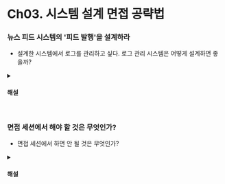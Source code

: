 # Ch03. 시스템 설계 면접 공략법

### 뉴스 피드 시스템의 '피드 발행'을 설계하라

* 설계한 시스템에서 로그를 관리하고 싶다. 로그 관리 시스템은 어떻게 설계하면 좋을까?

<details>
<summary><h4>해설</h4></summary>

> 뉴스 피드 시스템의 '피드 발행'을 설계하라
* 책의 예시 질문이다. 정답은 없다. 다만 책에서 얘기하는 것처럼 면접관과 충분히 소통하며 요구 사항을 명확히 하는 것이 중요하다.

> 설계한 시스템에서 로그를 관리하고 싶다. 로그 관리 시스템은 어떻게 설계하면 좋을까?
* 이것 또한 정답은 없다. 대중적인 설계로는 `ELK(Elastic Search - Logstash - Kibana)` 가 있다.
* 어플리케이션 서버에 설치된 `Beats(경량 데이터 수집기)` 가 로그를 수집해 Logstash로 보낸다.
* Logstash는 로그 데이터를 가공 및 필터링하고 Elastic Search로 전송한다.
* Elastic Search는 역 인덱싱을 통해 대규모 로그 데이터를 매우 빠른 속도로 검색하게 해준다.
* Kibana는 Elastic Search에서 데이터를 가져와 유저에게 시각화 된 분석 결과를 제공한다.
* 이 때 로그 유실을 막기 위해 각 서버 사이 `메세지 큐` 를 도입할 수 있다.
* 29cm는 Elastic Search 서버에서 로그가 너무 많이 저장되어 디스크 용량 부족으로 로그가 유실되자 Logstash와 Elastic Search 사이에 메세지 큐를 도입했다. ([참고](https://medium.com/29cm/29cm-%EB%A1%9C%EA%B7%B8-%EC%88%98%EC%A7%91-%EC%8B%9C%EC%8A%A4%ED%85%9C-%EC%86%8C%EA%B0%9C-e7955d7deec6))
</details>

<br>

### 면접 세션에서 해야 할 것은 무엇인가? 

* 면접 세션에서 하면 안 될 것은 무엇인가?

<details>
<summary><h4>해설</h4></summary>

> 면접 세션에서 해야 할 것은 무엇인가?
* 질문을 통해 확인하라(clarification).
* 문제의 요구사항을 이해하라.
* 개략적 설계에 면접관이 동의하면, 각 컴포넌트의 세부사항을 설명하기 시작하라.
* 면접관의 아이디어를 이끌어 내라.
* 등등...

> 면접 세션에서 하면 안 될 것은 무엇인가?
* 요구사항이나 가정들을 분명히 하지 않은 상태에서 설계를 제시하지 말라.
* 진행 중에 막혔다면, 힌트를 청하기를 주저하지 말라.
* 등등...
</details>
